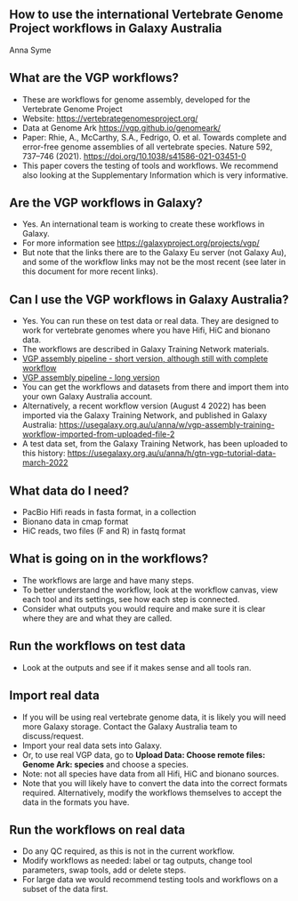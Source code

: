 ## **How to use the international Vertebrate Genome Project workflows in Galaxy Australia**

Anna Syme

## What are the VGP workflows?

* These are workflows for genome assembly, developed for the Vertebrate Genome Project
* Website: https://vertebrategenomesproject.org/
* Data at Genome Ark  https://vgp.github.io/genomeark/
* Paper: Rhie, A., McCarthy, S.A., Fedrigo, O. et al. Towards complete and error-free genome assemblies of all vertebrate species. Nature 592, 737–746 (2021). https://doi.org/10.1038/s41586-021-03451-0
* This paper covers the testing of tools and workflows. We recommend also looking at the Supplementary Information which is very informative.

## Are the VGP workflows in Galaxy?

* Yes. An international team is working to create these workflows in Galaxy. 
* For more information see https://galaxyproject.org/projects/vgp/
* But note that the links there are to the Galaxy Eu server (not Galaxy Au), and some of the workflow links may not be the most recent (see later in this document for more recent links). 

## Can I use the VGP workflows in Galaxy Australia?
* Yes. You can run these on test data or real data. They are designed to work for vertebrate genomes where you have Hifi, HiC and bionano data. 
* The workflows are described in Galaxy Training Network materials. 
* [VGP assembly pipeline - short version, although still with complete workflow](https://training.galaxyproject.org/training-material/topics/assembly/tutorials/vgp_workflow_training/tutorial.html)
* [VGP assembly pipeline - long version](https://training.galaxyproject.org/training-material/topics/assembly/tutorials/vgp_genome_assembly/tutorial.html)
* You can get the workflows and datasets from there and import them into your own Galaxy Australia account. 
* Alternatively, a recent workflow version (August 4 2022) has been imported via the Galaxy Training Network, and published in Galaxy Australia: https://usegalaxy.org.au/u/anna/w/vgp-assembly-training-workflow-imported-from-uploaded-file-2
* A test data set, from the Galaxy Training Network, has been uploaded to this history: https://usegalaxy.org.au/u/anna/h/gtn-vgp-tutorial-data-march-2022


## What data do I need?

* PacBio Hifi reads in fasta format, in a collection
* Bionano data in cmap format
* HiC reads, two files (F and R) in fastq format

## What is going on in the workflows?

* The workflows are large and have many steps. 
* To better understand the workflow, look at the workflow canvas, view each tool and its settings, see how each step is connected. 
* Consider what outputs you would require and make sure it is clear where they are and what they are called. 

## Run the workflows on test data

* Look at the outputs and see if it makes sense and all tools ran. 

## Import real data

* If you will be using real vertebrate genome data, it is likely you will need more Galaxy storage. Contact the Galaxy Australia team to discuss/request. 
* Import your real data sets into Galaxy.
* Or, to use real VGP data, go to **Upload Data: Choose remote files: Genome Ark: species** and choose a species. 
* Note: not all species have data from all Hifi, HiC and bionano sources. 
* Note that you will likely have to convert the data into the correct formats required. Alternatively, modify the workflows themselves to accept the data in the formats you have. 

## Run the workflows on real data

* Do any QC required, as this is not in the current workflow.
* Modify workflows as needed: label or tag outputs, change tool parameters, swap tools, add or delete steps. 
* For large data we would recommend testing tools and workflows on a subset of the data first.
